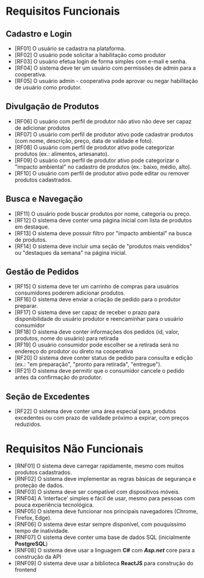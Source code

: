# Requisitos Funcionais
## Cadastro e Login
- [RF01] O usuário se cadastra na plataforma.
- [RF02] O usuário pode solicitar a habilitação como produtor
- [RF03] O usuário efetua login de forma simples com e-mail e senha.
- [RF04] O sistema deve ter um usuário com permissões de admin para a cooperativa.
- [RF05] O usuário admin - cooperativa pode aprovar ou negar habilitação de usuário como produtor.
 
## Divulgação de Produtos
- [RF06] O usuário com perfil de produtor não ativo não deve ser capaz de adicionar produtos
- [RF07] O usuário com perfil de produtor ativo pode cadastrar produtos (com nome, descrição, preço, data de validade e foto).
- [RF08] O usuário com perfil de produtor ativo pode categorizar produtos (ex.: alimentos, artesanato).
- [RF09] O usuário com perfil de produtor ativo pode categorizar o "impacto ambiental" no cadastro de produtos (ex.: baixo, médio, alto).
- [RF10] O usuário com perfil de produtor ativo pode editar ou remover produtos cadastrados.

## Busca e Navegação
- [RF11] O usuário pode buscar produtos por nome, categoria ou preço.
- [RF12] O sistema deve conter uma página inicial com lista de produtos em destaque.
- [RF13] O sistema deve possuir filtro por "impacto ambiental" na busca de produtos.
- [RF14] O sistema deve incluir uma seção de "produtos mais vendidos" ou "destaques da semana" na página inicial.

## Gestão de Pedidos
- [RF15] O sistema deve ter um carrinho de compras para usuários consumidores poderem adicionar produtos.
- [RF16] O sistema deve enviar a criação de pedido para o produtor preparar.
- [RF17] O sistema deve ser capaz de receber o prazo para disponibilidade do usuário produtor e reencaminhar para o usuário consumidor
- [RF18] O sistema deve conter informações dos pedidos (id, valor, produtos, nome do usuário) para retirada
- [RF19] O usuário consumidor pode escolher se a retirada será no endereço do produtor ou direto na cooperativa
- [RF20] O sistema deve conter status de pedido para consulta e edição (ex.: "em preparação", "pronto para retirada", "entregue").
- [RF21] O sistema deve permitir que o consumidor cancele o pedido antes da confirmação do produtor.

## Seção de Excedentes

- [RF22] O sistema deve conter uma área especial para, produtos excedentes ou com prazo de validade próximo a expirar, com preços reduzidos.

# Requisitos Não Funcionais 
- [RNF01] O sistema deve carregar rapidamente, mesmo com muitos produtos cadastrados.
- [RNF02] O sistema deve implementar as regras básicas de segurança e proteção de dados.
- [RNF03] O sistema deve ser compatível com dispositivos móveis.
- [RNF04] A ‘interface’ simples e fácil de usar, mesmo para pessoas com pouca experiência tecnológica.
- [RNF05] O sistema deve funcionar nos principais navegadores (Chrome, Firefox, Edge).
- [RNF06] O sistema deve estar sempre disponível, com pouquíssimo tempo de inatividade.
- [RNF07] O sistema deve conter uma base de dados SQL (inicialmente **PostgreSQL**)
- [RNF08] O sistema deve usar a linguagem **C#** com _**Asp.net**_ core para a construção da API
- [RNF09] O sistema deve usar a biblioteca **ReactJS** para construção do frontend

